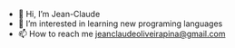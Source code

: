 - 👋 Hi, I’m Jean-Claude
- 👀 I’m interested in learning new programing languages
- 📫 How to reach me jeanclaudeoliveirapina@gmail.com

<!---
Jean-Claude08/Jean-Claude08 is a ✨ special ✨ repository because its `README.md` (this file) appears on your GitHub profile.
You can click the Preview link to take a look at your changes.
--->
